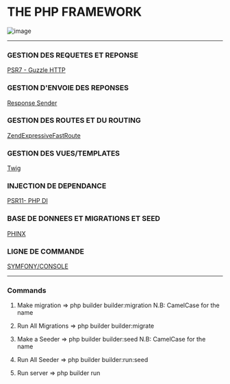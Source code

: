 # THE PHP FRAMEWORK 

![image](https://upload.wikimedia.org/wikipedia/commons/thumb/2/27/PHP-logo.svg/2560px-PHP-logo.svg.png)
___

### GESTION DES REQUETES ET REPONSE
[PSR7 - Guzzle HTTP](https://packagist.org/packages/twig/twig)


### GESTION D'ENVOIE DES REPONSES
[Response Sender](https://packagist.org/packages/http-interop/response-sender)

### GESTION DES ROUTES ET DU ROUTING
[ZendExpressiveFastRoute](https://packagist.org/packages/zendframework/zend-expressive-fastroute)

### GESTION DES VUES/TEMPLATES
[Twig](https://packagist.org/packages/twig/twig)

### INJECTION DE DEPENDANCE
[PSR11- PHP DI](https://github.com/PHP-DI/PHP-DI)

### BASE DE DONNEES ET MIGRATIONS ET SEED
[PHINX](https://phinx.org/)

### LIGNE DE COMMANDE
[SYMFONY/CONSOLE](https://github.com/symfony/console)

___

### Commands

1. Make migration => php builder builder:migration <MigrationName>
N.B: CamelCase for the name

2. Run All Migrations => php builder builder:migrate

3. Make a Seeder => php builder builder:seed <SeedName>
N.B: CamelCase for the name 

4. Run All Seeder => php builder builder:run:seed

5. Run server => php builder run